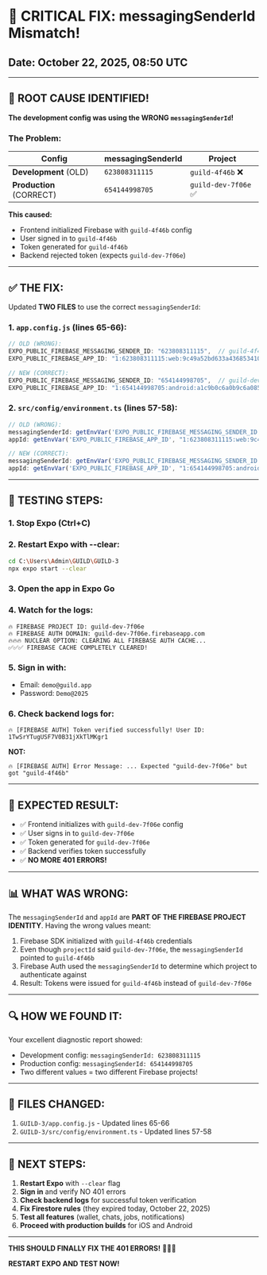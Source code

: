 # 🎯 **CRITICAL FIX: messagingSenderId Mismatch!**

## Date: October 22, 2025, 08:50 UTC

---

## 🚨 **ROOT CAUSE IDENTIFIED!**

**The development config was using the WRONG `messagingSenderId`!**

### **The Problem:**

| Config | messagingSenderId | Project |
|--------|-------------------|---------|
| **Development** (OLD) | `623808311115` | `guild-4f46b` ❌ |
| **Production** (CORRECT) | `654144998705` | `guild-dev-7f06e` ✅ |

**This caused:**
- Frontend initialized Firebase with `guild-4f46b` config
- User signed in to `guild-4f46b`
- Token generated for `guild-4f46b`
- Backend rejected token (expects `guild-dev-7f06e`)

---

## ✅ **THE FIX:**

Updated **TWO FILES** to use the correct `messagingSenderId`:

### **1. `app.config.js` (lines 65-66):**
```javascript
// OLD (WRONG):
EXPO_PUBLIC_FIREBASE_MESSAGING_SENDER_ID: "623808311115",  // guild-4f46b ❌
EXPO_PUBLIC_FIREBASE_APP_ID: "1:623808311115:web:9c49a52bd633a436853410",

// NEW (CORRECT):
EXPO_PUBLIC_FIREBASE_MESSAGING_SENDER_ID: "654144998705",  // guild-dev-7f06e ✅
EXPO_PUBLIC_FIREBASE_APP_ID: "1:654144998705:android:a1c9b0c6a0b9c6a0853410",
```

### **2. `src/config/environment.ts` (lines 57-58):**
```typescript
// OLD (WRONG):
messagingSenderId: getEnvVar('EXPO_PUBLIC_FIREBASE_MESSAGING_SENDER_ID', "623808311115"),
appId: getEnvVar('EXPO_PUBLIC_FIREBASE_APP_ID', "1:623808311115:web:9c49a52bd633a436853410"),

// NEW (CORRECT):
messagingSenderId: getEnvVar('EXPO_PUBLIC_FIREBASE_MESSAGING_SENDER_ID', "654144998705"),
appId: getEnvVar('EXPO_PUBLIC_FIREBASE_APP_ID', "1:654144998705:android:a1c9b0c6a0b9c6a0853410"),
```

---

## 🧪 **TESTING STEPS:**

### **1. Stop Expo (Ctrl+C)**

### **2. Restart Expo with --clear:**
```bash
cd C:\Users\Admin\GUILD\GUILD-3
npx expo start --clear
```

### **3. Open the app in Expo Go**

### **4. Watch for the logs:**
```
🔥 FIREBASE PROJECT ID: guild-dev-7f06e
🔥 FIREBASE AUTH DOMAIN: guild-dev-7f06e.firebaseapp.com
🔥🔥🔥 NUCLEAR OPTION: CLEARING ALL FIREBASE AUTH CACHE...
✅✅✅ FIREBASE CACHE COMPLETELY CLEARED!
```

### **5. Sign in with:**
- Email: `demo@guild.app`
- Password: `Demo@2025`

### **6. Check backend logs for:**
```
🔥 [FIREBASE AUTH] Token verified successfully! User ID: 1TwSrYTugUSF7V0B31jXkTlMKgr1
```

**NOT:**
```
🔥 [FIREBASE AUTH] Error Message: ... Expected "guild-dev-7f06e" but got "guild-4f46b"
```

---

## 🎯 **EXPECTED RESULT:**

- ✅ Frontend initializes with `guild-dev-7f06e` config
- ✅ User signs in to `guild-dev-7f06e`
- ✅ Token generated for `guild-dev-7f06e`
- ✅ Backend verifies token successfully
- ✅ **NO MORE 401 ERRORS!**

---

## 📊 **WHAT WAS WRONG:**

The `messagingSenderId` and `appId` are **PART OF THE FIREBASE PROJECT IDENTITY**. Having the wrong values meant:

1. Firebase SDK initialized with `guild-4f46b` credentials
2. Even though `projectId` said `guild-dev-7f06e`, the `messagingSenderId` pointed to `guild-4f46b`
3. Firebase Auth used the `messagingSenderId` to determine which project to authenticate against
4. Result: Tokens were issued for `guild-4f46b` instead of `guild-dev-7f06e`

---

## 🔍 **HOW WE FOUND IT:**

Your excellent diagnostic report showed:
- Development config: `messagingSenderId: 623808311115`
- Production config: `messagingSenderId: 654144998705`
- Two different values = two different Firebase projects!

---

## 📝 **FILES CHANGED:**

1. `GUILD-3/app.config.js` - Updated lines 65-66
2. `GUILD-3/src/config/environment.ts` - Updated lines 57-58

---

## 🚀 **NEXT STEPS:**

1. **Restart Expo** with `--clear` flag
2. **Sign in** and verify NO 401 errors
3. **Check backend logs** for successful token verification
4. **Fix Firestore rules** (they expired today, October 22, 2025)
5. **Test all features** (wallet, chats, jobs, notifications)
6. **Proceed with production builds** for iOS and Android

---

**THIS SHOULD FINALLY FIX THE 401 ERRORS!** 🎉🎉🎉

**RESTART EXPO AND TEST NOW!**


